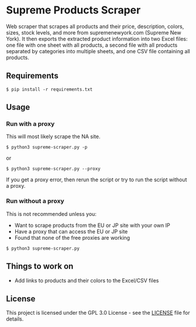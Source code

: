 # Supreme Products Scraper

Web scraper that scrapes all products and their price, description, colors, sizes, stock levels, and more from supremenewyork.com (Supreme New York). It then exports the extracted product information into two Excel files: one file with one sheet with all products, a second file with all products separated by categories into multiple sheets, and one CSV file containing all products.

## Requirements

```
$ pip install -r requirements.txt
```

## Usage

### Run with a proxy
This will most likely scrape the NA site.
```
$ python3 supreme-scraper.py -p
```
or
```
$ python3 supreme-scraper.py --proxy
```
If you get a proxy error, then rerun the script or try to run the script without a proxy.


### Run without a proxy
This is not recommended unless you:
- Want to scrape products from the EU or JP site with your own IP
- Have a proxy that can access the EU or JP site
- Found that none of the free proxies are working
```
$ python3 supreme-scraper.py
```

## Things to work on

- Add links to products and their colors to the Excel/CSV files

## License

This project is licensed under the GPL 3.0 License - see the [LICENSE](LICENSE) file for details.